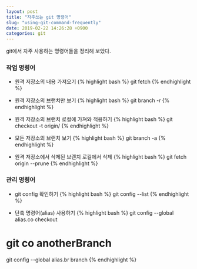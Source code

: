 ```yaml
---
layout: post
title: "자주쓰는 git 명령어"
slug: "using-git-command-frequently"
date: 2019-02-22 14:26:28 +0900
categories: git
---
```


git에서 자주 사용하는 명령어들을 정리해 보았다.

### 작업 명령어

- 원격 저장소의 내용 가져오기
{% highlight bash %}
git fetch
{% endhighlight %}

- 원격 저장소의 브랜치만 보기
{% highlight bash %}
git branch -r
{% endhighlight %}

- 원격 저장소의 브랜치 로컬에 가져와 적용하기
{% highlight bash %}
git checkout -t origin/<branchname>
{% endhighlight %}

- 모든 저장소의 브랜치 보기
{% highlight bash %}
git branch -a
{% endhighlight %}

- 원격 저장소에서 삭제된 브랜치 로컬에서 삭제
{% highlight bash %}
git fetch origin --prune
{% endhighlight %}

### 관리 명령어

- git config 확인하기
{% highlight bash %}
git config --list
{% endhighlight %}

- 단축 명령어(alias) 사용하기
{% highlight bash %}
git config --global alias.co checkout
# git co anotherBranch 

git config --global alias.br branch
{% endhighlight %}
